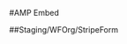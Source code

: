 #AMP Embed
    
##Staging/WFOrg/StripeForm
    
<script async custom-element="amp-iframe" src="https://cdn.ampproject.org/v0/amp-iframe-0.1.js"></script>

<amp-iframe src="https://forms-staging.cognitoforms.com/f/yJUKHQM7uk21MVkxNTRVyg/97" layout="responsive" resizable frameborder="0" scrolling="yes" height="930" width="800" sandbox="allow-scripts allow-same-origin allow-popups"><div overflow></div><div placeholder></div></amp-iframe>
